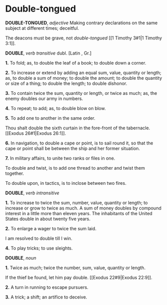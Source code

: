 # Double-tongued

**DOUBLE-TONGUED**, _adjective_ Making contrary declarations on the same subject at different times; deceitful.

The deacons must be grave, not _double-tongued_ [[1 Timothy 3#1|1 Timothy 3:1]].

**DOUBLE**, _verb transitive_ dubl. \[Latin , Gr.\]

**1.** To fold; as, to double the leaf of a book; to double down a corner.

**2.** To increase or extend by adding an equal sum, value, quantity or length; as, to double a sum of money; to double the amount; to double the quantity or size of a thing; to double the length; to double dishonor.

**3.** To contain twice the sum, quantity or length, or twice as much; as, the enemy doubles our army in numbers.

**4.** To repeat; to add; as, to double blow on blow.

**5.** To add one to another in the same order.

Thou shalt double the sixth curtain in the fore-front of the tabernacle. [[Exodus 26#1|Exodus 26:1]].

**6.** In navigation, to double a cape or point, is to sail round it, so that the cape or point shall be between the ship and her former situation.

**7.** In military affairs, to unite two ranks or files in one.

To double and twist, is to add one thread to another and twist them together.

To double upon, in tactics, is to inclose between two fires.

**DOUBLE**, _verb intransitive_

**1.** To increase to twice the sum, number, value, quantity or length; to increase or grow to twice as much. A sum of money doubles by compound interest in a little more than eleven years. The inhabitants of the United States double in about twenty five years.

**2.** To enlarge a wager to twice the sum laid.

I am resolved to double till I win.

**4.** To play tricks; to use sleights.

**DOUBLE**, _noun_

**1.** Twice as much; twice the number, sum, value, quantity or length.

If the thief be found, let him pay double. [[Exodus 22#9|Exodus 22:9]].

**2.** A turn in running to escape pursuers.

**3.** A trick; a shift; an artifice to deceive.